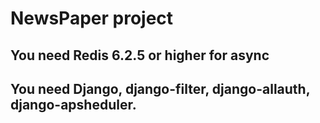 # NewsPaper project

## You need Redis 6.2.5 or higher for async
## You need Django, django-filter, django-allauth, django-apsheduler.
